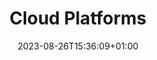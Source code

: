 ---
weight: 1505
title: "Cloud Platforms"
description: "How to deploy Lotus Docs on various cloud hosting platforms"
icon: "cloud_upload"
date: "2023-08-26T15:36:09+01:00"
lastmod: "2023-08-26T15:36:09+01:00"
draft: false
toc: true
---
